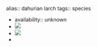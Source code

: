 alias:: dahurian larch
tags:: species
- availability:: unknown
- ![](https://peach-geographical-bat-397.mypinata.cloud/ipfs/QmSGJrkXv158VHyj2uU9pXxVReAayiA8aMbpHAp4R4qE5n)
- ![](https://peach-geographical-bat-397.mypinata.cloud/ipfs/QmXsTizEQ2bfwXYCZn5EqfjA9hC6uBtz1Az9eXgydVpNLg)
-